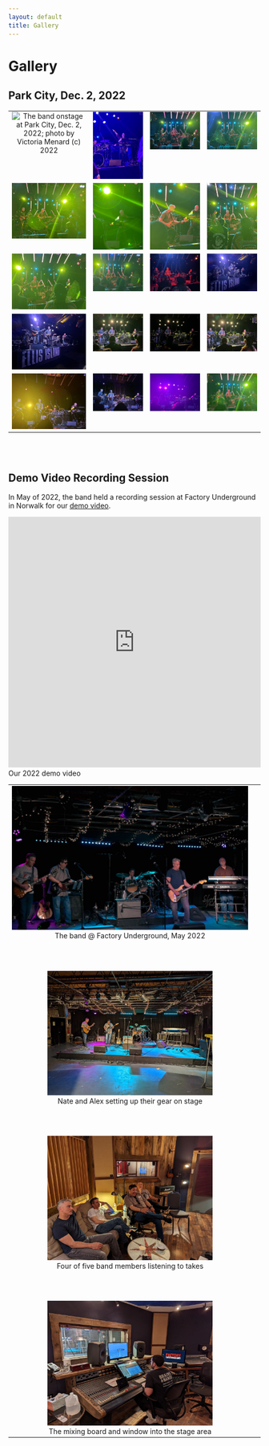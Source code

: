 ```yaml
---
layout: default
title: Gallery
---
```


# Gallery

## Park City, Dec. 2, 2022

<table width="100%">
  <tr style="vertical-align: top;">
    <td style="align: center; text-align: center;">
      <img class="myImg" src="images/park_city_2022_12_02/green-halo.jpg" width="100%" 
           alt="The band onstage at Park City, Dec. 2, 2022; photo by Victoria Menard (c) 2022" onclick="modal_image(this);"/>
    </td>
    <td style="align: center; text-align: center;">
      <img class="myImg" src="images/park_city_2022_12_02/IMG_1731.jpg" width="100%" 
           alt="The band onstage at Park City, Dec. 2, 2022; photo by Victoria Menard (c) 2022" onclick="modal_image(this);"/>
    </td>
    <td style="align: center; text-align: center;">
      <img class="myImg" src="images/park_city_2022_12_02/IMG_1734.jpg" width="100%" 
           alt="The band onstage at Park City, Dec. 2, 2022; photo by Victoria Menard (c) 2022" onclick="modal_image(this);"/>
    </td>
    <td style="align: center; text-align: center;">
      <img class="myImg" src="images/park_city_2022_12_02/IMG_1735.jpg" width="100%" 
           alt="The band onstage at Park City, Dec. 2, 2022; photo by Victoria Menard (c) 2022" onclick="modal_image(this);"/>
    </td>
  </tr>
  <tr style="vertical-align: top;">
    <td style="align: center; text-align: center;">
      <img class="myImg" src="images/park_city_2022_12_02/IMG_1737.jpg" width="100%" 
           alt="The band onstage at Park City, Dec. 2, 2022; photo by Victoria Menard (c) 2022" onclick="modal_image(this);"/>
    </td>
    <td style="align: center; text-align: center;">
      <img class="myImg" src="images/park_city_2022_12_02/IMG_1738.jpg" width="100%" 
           alt="The band onstage at Park City, Dec. 2, 2022; photo by Victoria Menard (c) 2022" onclick="modal_image(this);"/>
    </td>
    <td style="align: center; text-align: center;">
      <img class="myImg" src="images/park_city_2022_12_02/IMG_1742.jpg" width="100%" 
           alt="The band onstage at Park City, Dec. 2, 2022; photo by Victoria Menard (c) 2022" onclick="modal_image(this);"/>
    </td>
    <td style="align: center; text-align: center;">
      <img class="myImg" src="images/park_city_2022_12_02/IMG_1744.jpg" width="100%" 
           alt="The band onstage at Park City, Dec. 2, 2022; photo by Victoria Menard (c) 2022" onclick="modal_image(this);"/>
    </td>
  </tr>
  <tr style="vertical-align: top;">
    <td style="align: center; text-align: center;">
      <img class="myImg" src="images/park_city_2022_12_02/IMG_1745.jpg" width="100%" 
           alt="The band onstage at Park City, Dec. 2, 2022; photo by Victoria Menard (c) 2022" onclick="modal_image(this);"/>
    </td>
    <td style="align: center; text-align: center;">
      <img class="myImg" src="images/park_city_2022_12_02/IMG_1748.jpg" width="100%" 
           alt="The band onstage at Park City, Dec. 2, 2022; photo by Victoria Menard (c) 2022" onclick="modal_image(this);"/>
    </td>
    <td style="align: center; text-align: center;">
      <img class="myImg" src="images/park_city_2022_12_02/IMG_1750.jpg" width="100%" 
           alt="The band onstage at Park City, Dec. 2, 2022; photo by Victoria Menard (c) 2022" onclick="modal_image(this);"/>
    </td>
    <td style="align: center; text-align: center;">
      <img class="myImg" src="images/park_city_2022_12_02/IMG_1753.jpg" width="100%" 
           alt="The band onstage at Park City, Dec. 2, 2022; photo by Victoria Menard (c) 2022" onclick="modal_image(this);"/>
    </td>
  </tr>
  <tr style="vertical-align: top;">
    <td style="align: center; text-align: center;">
      <img class="myImg" src="images/park_city_2022_12_02/IMG_1754.jpg" width="100%" 
           alt="The band onstage at Park City, Dec. 2, 2022; photo by Victoria Menard (c) 2022" onclick="modal_image(this);"/>
    </td>
    <td style="align: center; text-align: center;">
      <img class="myImg" src="images/park_city_2022_12_02/IMG_1757.jpg" width="100%" 
           alt="The band onstage at Park City, Dec. 2, 2022; photo by Victoria Menard (c) 2022" onclick="modal_image(this);"/>
    </td>
    <td style="align: center; text-align: center;">
      <img class="myImg" src="images/park_city_2022_12_02/IMG_1758.jpg" width="100%" 
           alt="The band onstage at Park City, Dec. 2, 2022; photo by Victoria Menard (c) 2022" onclick="modal_image(this);"/>
    </td>
    <td style="align: center; text-align: center;">
      <img class="myImg" src="images/park_city_2022_12_02/IMG_1759.jpg" width="100%" 
           alt="The band onstage at Park City, Dec. 2, 2022; photo by Victoria Menard (c) 2022" onclick="modal_image(this);"/>
    </td>
  </tr>
  <tr style="vertical-align: top;">
    <td style="align: center; text-align: center;">
      <img class="myImg" src="images/park_city_2022_12_02/IMG_1770.jpg" width="100%" 
           alt="The band onstage at Park City, Dec. 2, 2022; photo by Victoria Menard (c) 2022" onclick="modal_image(this);"/>
      <div class="caption"></div>
    </td>
    <td style="align: center; text-align: center;">
      <img class="myImg" src="images/park_city_2022_12_02/IMG_1771.jpg" width="100%" 
           alt="The band onstage at Park City, Dec. 2, 2022; photo by Victoria Menard (c) 2022" onclick="modal_image(this);"/>
      <div class="caption"></div>
    </td>
    <td style="align: center; text-align: center;">
      <img class="myImg" src="images/park_city_2022_12_02/IMG_1772.jpg" width="100%" 
           alt="The band onstage at Park City, Dec. 2, 2022; photo by Victoria Menard (c) 2022" onclick="modal_image(this);"/>
      <div class="caption"></div>
    </td>
    <td style="align: center; text-align: center;">
      <img class="myImg" src="images/park_city_2022_12_02/more-green.jpg" width="100%" 
           alt="The band onstage at Park City, Dec. 2, 2022; photo by Victoria Menard (c) 2022" onclick="modal_image(this);"/>
      <div class="caption"></div>
    </td>
  </tr>
</table>

<br/><br/>

## Demo Video Recording Session

In May of 2022, the band held a recording session at Factory Underground in
Norwalk for our <a href="https://www.youtube.com/watch?v=MN8Sgid2x30">demo video</a>.

<iframe width="100%" height="500px"
    src="https://www.youtube.com/embed/MN8Sgid2x30"
    title="YouTube video player" frameborder="0"
    allow="accelerometer; autoplay; clipboard-write; encrypted-media; gyroscope; picture-in-picture"
    allowfullscreen></iframe>
<div class="caption">Our 2022 demo video</div>

<table width="100%">
  <tr style="vertical-align: top;">
    <td width="100%" style="align: center; text-align: center;">
      <img class="myImg" src="images/fuv/band_5.jpg" width="100%" 
           alt="The band @ Factory Underground, May 2022" onclick="modal_image(this);"/>
      <div class="caption">The band @ Factory Underground, May 2022</div>
    </td>
  </tr>
  <tr style="height: 4em;">
    <td>&nbsp;</td>
  </tr>
  <tr style="vertical-align: top;">
    <td style="align: center; text-align: center;">
      <img class="myImg" src="images/fuv/stage_setup.jpg" width="330" 
           alt="Nate and Alex setting up their gear on stage" onclick="modal_image(this);"/>
      <div class="caption">Nate and Alex setting up their gear on stage</div>
    </td>
  </tr>
  <tr style="height: 4em;">
    <td>&nbsp;</td>
  </tr>
  <tr style="vertical-align: top;">
    <td style="align: center; text-align: center;">
      <img class="myImg" src="images/fuv/four_of_five.jpg" width="330"
           alt="Four of five band members listening to takes" onclick="modal_image(this);"/>
      <div class="caption">Four of five band members listening to takes</div>
    </td>
  </tr>
  <tr style="height: 4em;">
    <td>&nbsp;</td>
  </tr>
  <tr style="vertical-align: top;">
    <td with="50%" style="align: center; text-align: center;">
      <img class="myImg" src="images/fuv/mixing_board.jpg" width="330" 
           alt="The mixing board and window into the stage area" onclick="modal_image(this);"/>
      <div class="caption">The mixing board and window into the stage area</div>
    </td>
    <td with="50%" style="align: center; text-align: center;">
      &nbsp;
    </td>
  </tr>
</table>
